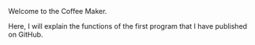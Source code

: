 Welcome to the Coffee Maker.

Here, I will explain the functions of the first program that I have published on GitHub.
